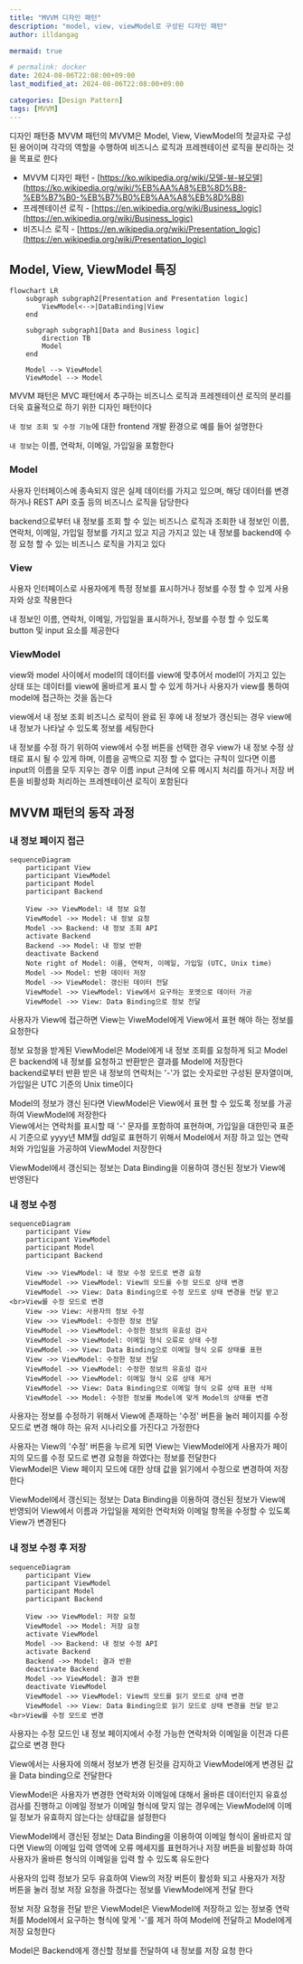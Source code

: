 ```yaml
---
title: "MVVM 디자인 패턴"
description: "model, view, viewModel로 구성된 디자인 패턴"
author: illdangag

mermaid: true

# permalink: docker
date: 2024-08-06T22:08:00+09:00
last_modified_at: 2024-08-06T22:08:00+09:00

categories: [Design Pattern]
tags: [MVVM]
---
```


디자인 패턴중 MVVM 패턴의 MVVM은 Model, View, ViewModel의 첫글자로 구성된 용어이며 각각의 역할을 수행하여 비즈니스 로직과 프레젠테이션 로직을 분리하는 것을 목표로 한다

- MVVM 디자인 패턴 - [https://ko.wikipedia.org/wiki/모델-뷰-뷰모델](https://ko.wikipedia.org/wiki/%EB%AA%A8%EB%8D%B8-%EB%B7%B0-%EB%B7%B0%EB%AA%A8%EB%8D%B8)
- 프레젠테이션 로직 - [https://en.wikipedia.org/wiki/Business_logic](https://en.wikipedia.org/wiki/Business_logic)
- 비즈니스 로직 - [https://en.wikipedia.org/wiki/Presentation_logic](https://en.wikipedia.org/wiki/Presentation_logic)

## Model, View, ViewModel 특징

```mermaid
flowchart LR
    subgraph subgraph2[Presentation and Presentation logic]
        ViewModel<-->|DataBinding|View
    end

    subgraph subgraph1[Data and Business logic]
        direction TB
        Model 
    end

    Model --> ViewModel
    ViewModel --> Model
```

MVVM 패턴은 MVC 패턴에서 추구하는 비즈니스 로직과 프레젠테이션 로직의 분리를 더욱 효율적으로 하기 위한 디자인 패턴이다

`내 정보 조회 및 수정 기능`에 대한 frontend 개발 환경으로 예를 들어 설명한다

`내 정보`는 이름, 연락처, 이메일, 가입일을 포함한다

### Model

사용자 인터페이스에 종속되지 않은 실제 데이터를 가지고 있으며, 해당 데이터를 변경하거나 REST API 호출 등의 비즈니스 로직을 담당한다

backend으로부터 내 정보를 조회 할 수 있는 비즈니스 로직과 조회한 내 정보인 이름, 연락처, 이메일, 가입일 정보를 가지고 있고 지금 가지고 있는 내 정보를 backend에 수정 요청 할 수 있는 비즈니스 로직을 가지고 있다

### View

사용자 인터페이스로 사용자에게 특정 정보를 표시하거나 정보를 수정 할 수 있게 사용자와 상호 작용한다

내 정보인 이름, 연락처, 이메일, 가입일을 표시하거나, 정보를 수정 할 수 있도록 button 및 input 요소를 제공한다

### ViewModel

view와 model 사이에서 model의 데이터를 view에 맞추어서 model이 가지고 있는 상태 또는 데이터를 view에 올바르게 표시 할 수 있게 하거나 사용자가 view를 통하여 model에 접근하는 것을 돕는다

view에서 내 정보 조회 비즈니스 로직이 완료 된 후에 내 정보가 갱신되는 경우 view에 내 정보가 나타날 수 있도록 정보를 세팅한다

내 정보를 수정 하기 위하여 view에서 수정 버튼을 선택한 경우 view가 내 정보 수정 상태로 표시 될 수 있게 하며, 이름을 공백으로 지정 할 수 없다는 규칙이 있다면 이름 input의 이름을 모두 지우는 경우 이름 input 근처에 오류 메시지 처리를 하거나 저장 버튼을 비활성화 처리하는 프레젠테이션 로직이 포함된다 

## MVVM 패턴의 동작 과정

### 내 정보 페이지 접근


```mermaid
sequenceDiagram
    participant View
    participant ViewModel
    participant Model
    participant Backend

    View ->> ViewModel: 내 정보 요청
    ViewModel ->> Model: 내 정보 요청
    Model ->> Backend: 내 정보 조회 API
    activate Backend
    Backend ->> Model: 내 정보 반환
    deactivate Backend
    Note right of Model: 이름, 연락처, 이메일, 가입일 (UTC, Unix time)
    Model ->> Model: 반환 데이터 저장
    Model ->> ViewModel: 갱신된 데이터 전달
    ViewModel ->> ViewModel: View에서 요구하는 포멧으로 데이터 가공
    ViewModel ->> View: Data Binding으로 정보 전달
```

사용자가 View에 접근하면 View는 ViweModel에게 View에서 표현 해야 하는 정보를 요청한다

정보 요청을 받게된 ViewModel은 Model에게 내 정보 조회를 요청하게 되고 Model은 backend에 내 정보를 요청하고 반환받은 결과를 Model에 저장한다  
backend로부터 반환 받은 내 정보의 연락처는 '-'가 없는 숫자로만 구성된 문자열이며, 가입일은 UTC 기준의 Unix time이다

Model의 정보가 갱신 된다면 ViewModel은 View에서 표현 할 수 있도록 정보를 가공하여 ViewModel에 저장한다  
View에서는 연락처를 표시할 때 '-' 문자를 포함하여 표현하며, 가입일을 대한민국 표준시 기준으로 yyyy년 MM월 dd일로 표현하기 위해서 Model에서 저장 하고 있는 연락처와 가입일을 가공하여 ViewModel 저장한다

ViewModel에서 갱신되는 정보는 Data Binding을 이용하여 갱신된 정보가 View에 반영된다

### 내 정보 수정

```mermaid
sequenceDiagram
    participant View
    participant ViewModel
    participant Model
    participant Backend

    View ->> ViewModel: 내 정보 수정 모드로 변경 요청
    ViewModel ->> ViewModel: View의 모드를 수정 모드로 상태 변경
    ViewModel ->> View: Data Binding으로 수정 모드로 상태 변경을 전달 받고<br>View를 수정 모드로 변경
    View ->> View: 사용자의 정보 수정
    View ->> ViewModel: 수정한 정보 전달
    ViewModel ->> ViewModel: 수정한 정보의 유효성 검사
    ViewModel ->> ViewModel: 이메일 형식 오류로 상태 수정
    ViewModel ->> View: Data Binding으로 이메일 형식 오류 상태를 표현
    View ->> ViewModel: 수정한 정보 전달
    ViewModel ->> ViewModel: 수정한 정보의 유효성 검사
    ViewModel ->> ViewModel: 이메일 형식 오류 상태 제거
    ViewModel ->> View: Data Binding으로 이메일 형식 오류 상태 표현 삭제
    ViewModel ->> Model: 수정한 정보를 Model에 맞게 Model의 상태를 변경
```

사용자는 정보를 수정하기 위해서 View에 존재하는 '수정' 버튼을 눌러 페이지를 수정 모드로 변경 해야 하는 유저 시나리오를 가진다고 가정한다

사용자는 View의 '수정' 버튼을 누르게 되면 View는 ViewModel에게 사용자가 페이지의 모드를 수정 모드로 변경 요청을 하였다는 정보를 전달한다  
ViewModel은 View 페이지 모드에 대한 상태 값을 읽기에서 수정으로 변경하여 저장한다

ViewModel에서 갱신되는 정보는 Data Binding을 이용하여 갱신된 정보가 View에 반영되어 View에서 이름과 가입일을 제외한 연락처와 이메일 항목을 수정할 수 있도록 View가 변경된다

### 내 정보 수정 후 저장

```mermaid
sequenceDiagram
    participant View
    participant ViewModel
    participant Model
    participant Backend

    View ->> ViewModel: 저장 요청
    ViewModel ->> Model: 저장 요청
    activate ViewModel
    Model ->> Backend: 내 정보 수정 API
    activate Backend
    Backend ->> Model: 결과 반환
    deactivate Backend
    Model ->> ViewModel: 결과 반환
    deactivate ViewModel
    ViewModel ->> ViewModel: View의 모드를 읽기 모드로 상태 변경
    ViewModel ->> View: Data Binding으로 읽기 모드로 상태 변경을 전달 받고<br>View를 수정 모드로 변경
```

사용자는 수정 모드인 내 정보 페이지에서 수정 가능한 연락처와 이메일을 이전과 다른 값으로 변경 한다

View에서는 사용자에 의해서 정보가 변경 된것을 감지하고 ViewModel에게 변경된 값을 Data binding으로 전달한다

ViewModel은 사용자가 변경한 연락처와 이메일에 대해서 올바른 데이터인지 유효성 검사를 진행하고 이메일 정보가 이메일 형식에 맞지 않는 경우에는 ViewModel에 이메일 정보가 유효하지 않는다는 상태값을 설정한다

ViewModel에서 갱신된 정보는 Data Binding을 이용하여 이메일 형식이 올바르지 않다면 View의 이메일 입력 영역에 오류 메세지를 표현하거나 저장 버튼을 비활성화 하여 사용자가 올바른 형식의 이메일을 입력 할 수 있도록 유도한다

사용자의 입력 정보가 모두 유효하여 View의 저장 버튼이 활성화 되고 사용자가 저장 버튼을 눌러 정보 저장 요청을 하겠다는 정보를 ViewModel에게 전달 한다

정보 저장 요청을 전달 받은 ViewModel은 ViewModel에 저장하고 있는 정보중 연락처를 Model에서 요구하는 형식에 맞게 '-'를 제거 하여 Model에 전달하고 Model에게 저장 요청한다

Model은 Backend에게 갱신할 정보를 전달하여 내 정보를 저장 요청 한다
